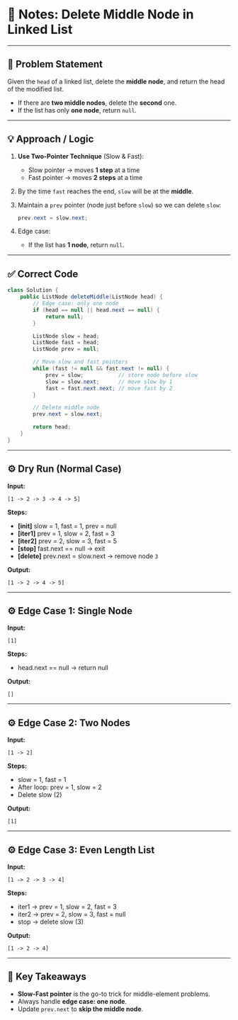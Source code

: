 

# 📝 Notes: Delete Middle Node in Linked List

---

## 📌 Problem Statement

Given the `head` of a linked list, delete the **middle node**, and return the head of the modified list.

* If there are **two middle nodes**, delete the **second** one.
* If the list has only **one node**, return `null`.

---

## 💡 Approach / Logic

1. **Use Two-Pointer Technique** (Slow & Fast):

   * Slow pointer → moves **1 step** at a time
   * Fast pointer → moves **2 steps** at a time

2. By the time `fast` reaches the end, `slow` will be at the **middle**.

3. Maintain a `prev` pointer (node just before `slow`) so we can delete `slow`:

   ```java
   prev.next = slow.next;
   ```

4. Edge case:

   * If the list has **1 node**, return `null`.

---

## ✅ Correct Code

```java
class Solution {
    public ListNode deleteMiddle(ListNode head) {
        // Edge case: only one node
        if (head == null || head.next == null) {
            return null;
        }

        ListNode slow = head;
        ListNode fast = head;
        ListNode prev = null;

        // Move slow and fast pointers
        while (fast != null && fast.next != null) {
            prev = slow;           // store node before slow
            slow = slow.next;      // move slow by 1
            fast = fast.next.next; // move fast by 2
        }

        // Delete middle node
        prev.next = slow.next;

        return head;
    }
}
```

---

## ⚙️ Dry Run (Normal Case)

**Input:**

```
[1 -> 2 -> 3 -> 4 -> 5]
```

**Steps:**

* **\[init]** slow = 1, fast = 1, prev = null
* **\[iter1]** prev = 1, slow = 2, fast = 3
* **\[iter2]** prev = 2, slow = 3, fast = 5
* **\[stop]** fast.next == null → exit
* **\[delete]** prev.next = slow\.next → remove node `3`

**Output:**

```
[1 -> 2 -> 4 -> 5]
```

---

## ⚙️ Edge Case 1: Single Node

**Input:**

```
[1]
```

**Steps:**

* head.next == null → return null

**Output:**

```
[]
```

---

## ⚙️ Edge Case 2: Two Nodes

**Input:**

```
[1 -> 2]
```

**Steps:**

* slow = 1, fast = 1
* After loop: prev = 1, slow = 2
* Delete slow (2)

**Output:**

```
[1]
```

---

## ⚙️ Edge Case 3: Even Length List

**Input:**

```
[1 -> 2 -> 3 -> 4]
```

**Steps:**

* iter1 → prev = 1, slow = 2, fast = 3
* iter2 → prev = 2, slow = 3, fast = null
* stop → delete slow (3)

**Output:**

```
[1 -> 2 -> 4]
```

---

## 🔑 Key Takeaways

* **Slow-Fast pointer** is the go-to trick for middle-element problems.
* Always handle **edge case: one node**.
* Update `prev.next` to **skip the middle node**.


